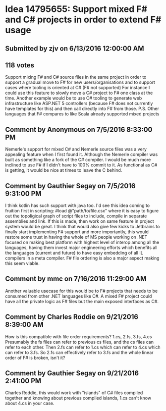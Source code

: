 # Idea 14795655: Support mixed F# and C# projects in order to extend F# usage

## Submitted by zjv on 6/13/2016 12:00:00 AM

## 118 votes

Support mixing F# and C# source files in the same project in order to support a gradual move to F# for new users/organisations and to support cases where tooling is oriented at C# (F# not supported)
For instance I could use this feature to slowly move a C# project to F# one class at the time. Another example would be to use C# tooling to generate web infrastructure like ASP.NET 5 controllers (because F# does not currently have templates for this) and then call directly into F# from those.
P.S. Other languages that F# compares to like Scala already supported mixed projects


## Comment by Anonymous on 7/5/2016 8:33:00 PM

Nemerle's support for mixed C# and Nemerle source files was a very appealing feature when I first found it. Although the Nemerle compiler was built as something like a fork of the C# compiler. I would be much more inclined to use F# if I didn't have to 100% commit to it. As functional as C# is getting, it would be nice at times to leave the C behind.

## Comment by Gauthier Segay on 7/5/2016 9:31:00 PM

I think kotlin has such support with java too.
I'd see this idea coming to fruition first in scripting:
#load @"path/to/file.csx"
where it is easy to figure out the topoligical graph of script files to include, compile in separate assemblies and link.
If this is made, then work on same feature in project system would be great.
I think that would also give few kicks to Jetbrains to finally start implementing F# support and more importantly, this would restore some trust in having the whole of MS people working on .NET focused on making best platform with highest level of interop among all the languages, having them invest major engineering efforts which benefits all the languages (current and future) to have easy embedding of all IL compilers in a meta compiler.
F# file ordering is also a major aspect making this seem viable.

## Comment by mmc on 7/16/2016 11:29:00 AM

Another valuable usecase for this would be to F# projects that needs to be consumed from other .NET languages like C#. A mixed F# project could have all the private logic as F# files but the main exposed interfaces as C#.

## Comment by Charles Roddie on 9/21/2016 8:39:00 AM

How is this compatible with file order requirements?
1.cs, 2.fs, 3.fs, 4.cs
Presumably the fs files can refer to previous cs files, and the cs files can refer to each other. Then 2.fs can refer to 1.cs which can refer to 4.cs which can refer to 3.fs. So 2.fs can effectively refer to 3.fs and the whole linear order of F# is broken, isn't it?

## Comment by Gauthier Segay on 9/21/2016 2:41:00 PM

Charles Roddie, this would work with "islands" of C# files compiled together and knowing about previous compiled islands, 1.cs can't know about 4.cs in your case.
